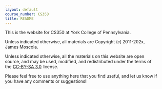```yaml
---
layout: default
course_number: CS350
title: README
---
```


This is the website for CS350 at York College of Pennsylvania.

Unless indicated otherwise, all materials are Copyright (c) 2011-202x, James Moscola.

Unless indicated otherwise, all the materials on this website are open source, and may be used, modified, and redistributed under the terms of the [CC-BY-SA 3.0](http://creativecommons.org/licenses/by-sa/3.0/us/) license.

Please feel free to use anything here that you find useful, and let us know if you have any comments or suggestions!
